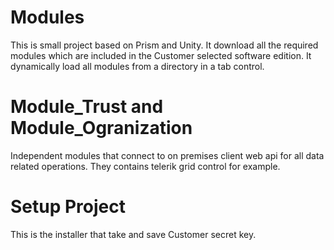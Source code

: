 # Modules
This is small project based on Prism and Unity. It download all the required modules which are included in the Customer selected software edition. It dynamically load all modules from a directory in a tab control.

# Module_Trust and Module_Ogranization

 Independent modules that connect to on premises client web api for all data related operations. They contains telerik grid control for example.
 
 # Setup Project
 This is the installer that take and save Customer secret key.
 
 
